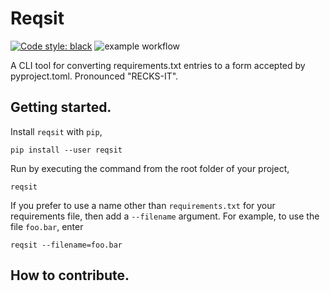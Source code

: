 # Reqsit

[![Code style: black](https://img.shields.io/badge/code%20style-black-000000.svg)](https://github.com/psf/black)
![example workflow](https://github.com/mattyWuh/reqsit/actions/workflows/ci.yml/badge.svg)

A CLI tool for converting requirements.txt entries to a form accepted by pyproject.toml.
Pronounced "RECKS-IT".

## Getting started.

Install `reqsit` with `pip`,

```
pip install --user reqsit
```

Run by executing the command from the root folder of your project,

```
reqsit
```

If you prefer to use a name other than `requirements.txt` for your requirements file, then add a `--filename` argument.
For example, to use the file `foo.bar`, enter

```
reqsit --filename=foo.bar
```

## How to contribute.
